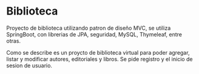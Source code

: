 # Biblioteca
Proyecto de biblioteca utilizando patron de diseño MVC, se utiliza SpringBoot, con librerias de JPA, seguridad, MySQL, Thymeleaf, entre otras.

Como se describe es un proycto de biblioteca virtual para poder agregar, listar y modificar autores, editoriales y libros. Se pide registro y el
inicio de sesion de usuario.
